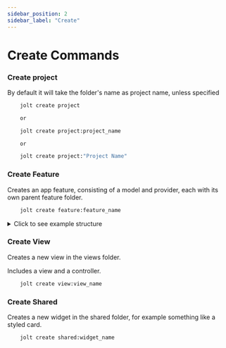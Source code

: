 ```yaml
---
sidebar_position: 2
sidebar_label: "Create"
---
```


# Create Commands

### Create project

By default it will take the folder's name as project name, unless specified

```bash
    jolt create project

    or

    jolt create project:project_name

    or

    jolt create project:"Project Name"
```

### Create Feature

Creates an app feature, consisting of a model and provider, each with its own parent feature folder.

```bash
    jolt create feature:feature_name
```

<details>
    <summary>Click to see example structure</summary>

    models
    |
    └─── my_feature
         └─── my_feature_model.dart

    providers
    |
    └─── my_feature
         └─── my_feature_provider.dart

</details>

### Create View

Creates a new view in the views folder.

Includes a view and a controller.

```bash
    jolt create view:view_name
```

### Create Shared

Creates a new widget in the shared folder, for example something like a styled card.

```bash
    jolt create shared:widget_name
```
